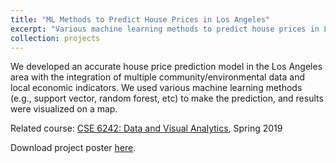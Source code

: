 ```yaml
---
title: "ML Methods to Predict House Prices in Los Angeles"
excerpt: "Various machine learning methods to predict house prices in LA.<br/><img src='/figures/projects/2019-dva-1.png width='200'>"
collection: projects
---
```


We developed an accurate house price prediction model in the Los Angeles area with the integration of multiple community/environmental data and local economic indicators. We used various machine learning methods (e.g., support vector, random forest, etc) to make the prediction, and results were visualized on a map.

Related course: [CSE 6242: Data and Visual Analytics](https://omscs.gatech.edu/cse-6242-data-visual-analytics), Spring 2019

Download project poster [here](/files/projects/2019-DVA-poster.pdf).
